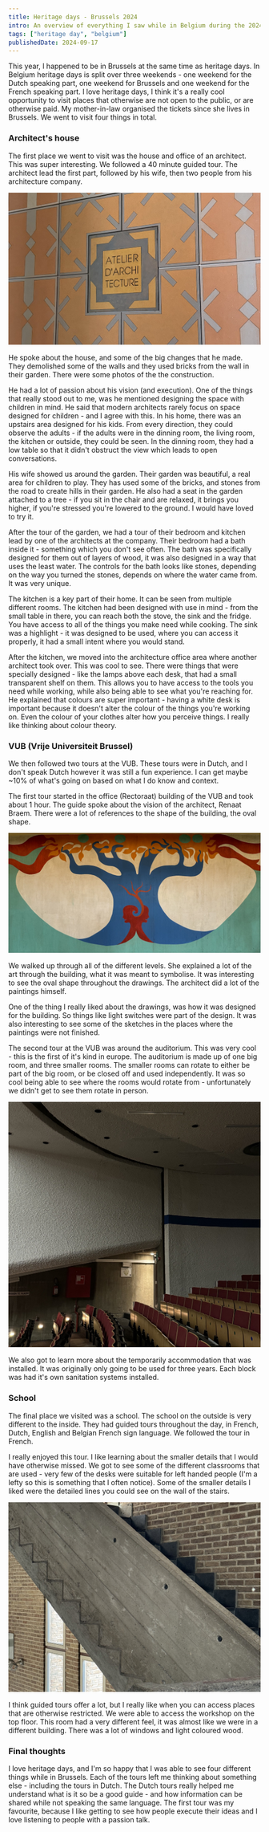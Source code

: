 ```yaml
---
title: Heritage days - Brussels 2024
intro: An overview of everything I saw while in Belgium during the 2024 heritage days
tags: ["heritage day", "belgium"]
publishedDate: 2024-09-17
---
```


This year, I happened to be in Brussels at the same time as heritage days. In Belgium heritage days is split over three weekends - one weekend for the Dutch speaking part, one weekend for Brussels and one weekend for the French speaking part. I love heritage days, I think it's a really cool opportunity to visit places that otherwise are not open to the public, or are otherwise paid. My mother-in-law organised the tickets since she lives in Brussels. We went to visit four things in total.

### Architect's house

The first place we went to visit was the house and office of an architect. This was super interesting. We followed a 40 minute guided tour. The architect lead the first part, followed by his wife, then two people from his architecture company.

![the sign on the door of the office saying atelier d'architecture](./images/heritage-day-architect-house.jpeg)

He spoke about the house, and some of the big changes that he made. They demolished some of the walls and they used bricks from the wall in their garden. There were some photos of the the construction.

He had a lot of passion about his vision (and execution). One of the things that really stood out to me, was he mentioned designing the space with children in mind. He said that modern architects rarely focus on space designed for children - and I agree with this. In his home, there was an upstairs area designed for his kids. From every direction, they could observe the adults - if the adults were in the dinning room, the living room, the kitchen or outside, they could be seen. In the dinning room, they had a low table so that it didn't obstruct the view which leads to open conversations.

His wife showed us around the garden. Their garden was beautiful, a real area for children to play. They has used some of the bricks, and stones from the road to create hills in their garden. He also had a seat in the garden attached to a tree - if you sit in the chair and are relaxed, it brings you higher, if you're stressed you're lowered to the ground. I would have loved to try it.

After the tour of the garden, we had a tour of their bedroom and kitchen lead by one of the architects at the company. Their bedroom had a bath inside it - something which you don't see often. The bath was specifically designed for them out of layers of wood, it was also designed in a way that uses the least water. The controls for the bath looks like stones, depending on the way you turned the stones, depends on where the water came from. It was very unique.

The kitchen is a key part of their home. It can be seen from multiple different rooms. The kitchen had been designed with use in mind - from the small table in there, you can reach both the stove, the sink and the fridge. You have access to all of the things you make need while cooking. The sink was a highlight - it was designed to be used, where you can access it properly, it had a small intent where you would stand.

After the kitchen, we moved into the architecture office area where another architect took over. This was cool to see. There were things that were specially designed - like the lamps above each desk, that had a small transparent shelf on them. This allows you to have access to the tools you need while working, while also being able to see what you're reaching for. He explained that colours are super important - having a white desk is important because it doesn't alter the colour of the things you're working on. Even the colour of your clothes alter how you perceive things. I really like thinking about colour theory.

### VUB (Vrije Universiteit Brussel)

We then followed two tours at the VUB. These tours were in Dutch, and I don't speak Dutch however it was still a fun experience. I can get maybe ~10% of what's going on based on what I do know and context.

The first tour started in the office (Rectoraat) building of the VUB and took about 1 hour. The guide spoke about the vision of the architect, Renaat Braem. There were a lot of references to the shape of the building, the oval shape.

![a painting of two people in a tree](./images/heritage-day-vub.jpeg)

We walked up through all of the different levels. She explained a lot of the art through the building, what it was meant to symbolise. It was interesting to see the oval shape throughout the drawings. The architect did a lot of the paintings himself. 

One of the thing I really liked about the drawings, was how it was designed for the building. So things like light switches were part of the design. It was also interesting to see some of the sketches in the places where the paintings were not finished.

The second tour at the VUB was around the auditorium. This was very cool - this is the first of it's kind in europe. The auditorium is made up of one big room, and three smaller rooms. The smaller rooms can rotate to either be part of the big room, or be closed off and used independently. It was so cool being able to see where the rooms would rotate from - unfortunately we didn't get to see them rotate in person.

![one of the small rooms in the auditorium. On the top you can see part where it rotates](./images/hertiage-day-auditorium.jpeg)

We also got to learn more about the temporarily accommodation that was installed. It was originally only going to be used for three years. Each block was had it's own sanitation systems installed.

### School

The final place we visited was a school. The school on the outside is very different to the inside. They had guided tours throughout the day, in French, Dutch, English and Belgian French sign language. We followed the tour in French.

I really enjoyed this tour. I like learning about the smaller details that I would have otherwise missed. We got to see some of the different classrooms that are used - very few of the desks were suitable for left handed people (I'm a lefty so this is something that I often notice). Some of the smaller details I liked were the detailed lines you could see on the wall of the stairs.

![the markings of the stairs that you can see on the outside of the wall](./images/heritage-day-school.jpeg)

I think guided tours offer a lot, but I really like when you can access places that are otherwise restricted. We were able to access the workshop on the top floor. This room had a very different feel, it was almost like we were in a different building. There was a lot of windows and light coloured wood.

### Final thoughts

I love heritage days, and I'm so happy that I was able to see four different things while in Brussels. Each of the tours left me thinking about something else - including the tours in Dutch. The Dutch tours really helped me understand what is it so be a good guide - and how information can be shared while not speaking the same language. The first tour was my favourite, because I like getting to see how people execute their ideas and I love listening to people with a passion talk.


